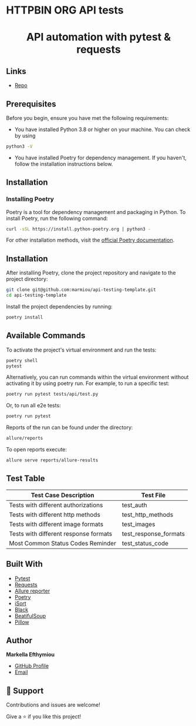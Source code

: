 # HTTPBIN ORG API tests
<h1 align="center">API automation with pytest & requests</h1>

## Links

- [Repo](https://github.com/marmiou/cat-facts-api-tests "API automation with pytest & requests")

## Prerequisites

Before you begin, ensure you have met the following requirements:
- You have installed Python 3.8 or higher on your machine. You can check by using 
```bash
python3 -V
```
- You have installed Poetry for dependency management. If you haven't, follow the installation instructions below.

## Installation

### Installing Poetry

Poetry is a tool for dependency management and packaging in Python. To install Poetry, run the following command:

```bash
curl -sSL https://install.python-poetry.org | python3 -
```
For other installation methods, visit the [official Poetry documentation](https://python-poetry.org/docs/).

## Installation

After installing Poetry, clone the project repository and navigate to the project directory:

```bash
git clone git@github.com:marmiou/api-testing-template.git
cd api-testing-template
```
Install the project dependencies by running:
```bash
poetry install
```

## Available Commands
To activate the project's virtual environment and run the tests:
```bash
poetry shell
pytest
```

Alternatively, you can run commands within the virtual environment without activating it by using poetry run. 
For example, to run a specific test:
```bash
poetry run pytest tests/api/test.py
```

Or, to run all e2e tests:
```bash
poetry run pytest
```

Reports of the run can be found under the directory:
```bash
allure/reports
```

To open reports execute:

```bash
allure serve reports/allure-results
```

## Test Table

| Test Case Description                 | Test File             |
|---------------------------------------|-----------------------|
| Tests with different authorizations   | test_auth             |
| Tests with different http methods     | test_http_methods     |
| Tests with different image formats    | test_images           |
| Tests with different response formats | test_response_formats |
| Most Common Status Codes Reminder     | test_status_code      |


## Built With

- [Pytest](https://docs.pytest.org/en/8.0.x/)
- [Requests](https://pypi.org/project/requests/)
- [Allure reporter](https://allurereport.org/docs/)
- [Poetry](https://python-poetry.org/)
- [iSort](https://pycqa.github.io/isort/)
- [Black](https://pypi.org/project/black/)
- [BeatifulSoup](https://beautiful-soup-4.readthedocs.io/en/latest/)
- [Pillow](https://pillow.readthedocs.io/en/stable/)

## Author

**Markella Efthymiou**
- [GitHub Profile](https://github.com/marmiou/ "Markella Efthymiou")
- [Email](mailto:efthymioumarkella@gmail.com?subject=Hi "Hi!")

## 🤝 Support

Contributions and issues are welcome!

Give a ⭐️ if you like this project!
